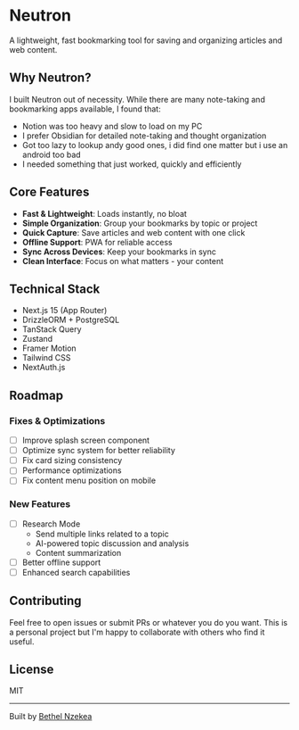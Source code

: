 # Neutron

A lightweight, fast bookmarking tool for saving and organizing articles and web content.

## Why Neutron?

I built Neutron out of necessity. While there are many note-taking and bookmarking apps available, I found that:

- Notion was too heavy and slow to load on my PC
- I prefer Obsidian for detailed note-taking and thought organization
- Got too lazy to lookup andy good ones, i did find one matter but i use an android too bad
- I needed something that just worked, quickly and efficiently

## Core Features

- **Fast & Lightweight**: Loads instantly, no bloat
- **Simple Organization**: Group your bookmarks by topic or project
- **Quick Capture**: Save articles and web content with one click
- **Offline Support**: PWA for reliable access
- **Sync Across Devices**: Keep your bookmarks in sync
- **Clean Interface**: Focus on what matters - your content

## Technical Stack

- Next.js 15 (App Router)
- DrizzleORM + PostgreSQL
- TanStack Query
- Zustand
- Framer Motion
- Tailwind CSS
- NextAuth.js

## Roadmap

### Fixes & Optimizations

- [ ] Improve splash screen component
- [ ] Optimize sync system for better reliability
- [ ] Fix card sizing consistency
- [ ] Performance optimizations
- [ ] Fix content menu position on mobile

### New Features

- [ ] Research Mode
  - Send multiple links related to a topic
  - AI-powered topic discussion and analysis
  - Content summarization
- [ ] Better offline support
- [ ] Enhanced search capabilities

## Contributing

Feel free to open issues or submit PRs or whatever you do you want. This is a personal project but I'm happy to collaborate with others who find it useful.

## License

MIT

---

Built by [Bethel Nzekea](https://github.com/Bethel-nz)
